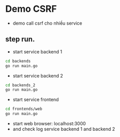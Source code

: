 # Demo CSRF
- demo call csrf cho nhiều service

## step run.
- start service backend 1
```sh
cd backends
go run main.go
```

- start service backend 2
```sh
cd backends_2
go run main.go
```

- start service frontend
```sh
cd frontends/web
go run main.go
```
  - start web browser: localhost:3000
  - and check log service backend 1 and backend 2